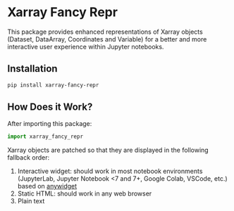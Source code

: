 # Xarray Fancy Repr

This package provides enhanced representations of Xarray objects (Dataset,
DataArray, Coordinates and Variable) for a better and more interactive user
experience within Jupyter notebooks.

## Installation

```sh
pip install xarray-fancy-repr
```

## How Does it Work?

After importing this package:

```python
import xarray_fancy_repr
```

Xarray objects are patched so that they are displayed in the following fallback
order:

1. Interactive widget: should work in most notebook environments (JupyterLab,
   Jupyter Notebook <7 and 7+, Google Colab, VSCode, etc.) based on
   [anywidget](https://anywidget.dev/)
2. Static HTML: should work in any web browser
3. Plain text
